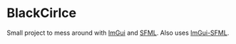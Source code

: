 # BlackCirlce #
Small project to mess around with [ImGui][1] and [SFML][2]. Also uses [ImGui-SFML][3].

[1]:https://github.com/ocornut/imgui
[2]:https://github.com/sfml/sfml
[3]:https://github.com/eliasdaler/imgui-sfml